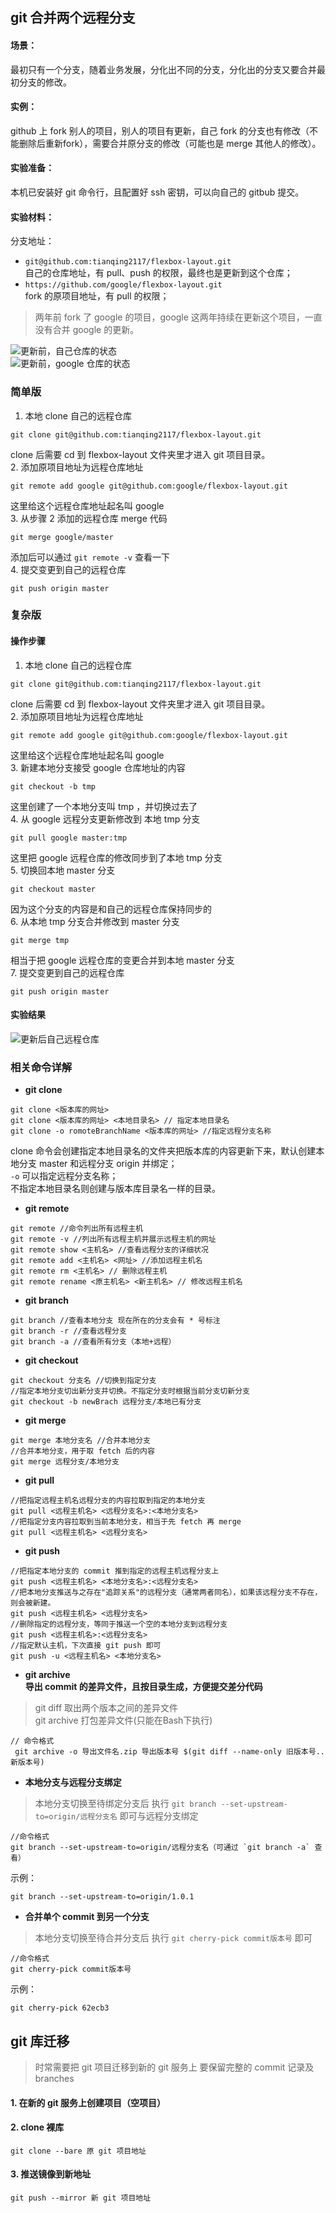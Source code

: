 ## git 合并两个远程分支
#### 场景：
最初只有一个分支，随着业务发展，分化出不同的分支，分化出的分支又要合并最初分支的修改。

#### 实例：
github 上 fork 别人的项目，别人的项目有更新，自己 fork 的分支也有修改（不能删除后重新fork），需要合并原分支的修改（可能也是 merge 其他人的修改）。

#### 实验准备：
本机已安装好 git 命令行，且配置好 ssh 密钥，可以向自己的 gitbub 提交。

#### 实验材料：
分支地址：       

- `git@github.com:tianqing2117/flexbox-layout.git`  
自己的仓库地址，有 pull、push 的权限，最终也是更新到这个仓库；
- `https://github.com/google/flexbox-layout.git`        
fork 的原项目地址，有 pull 的权限；        

> 两年前 fork 了 google 的项目，google 这两年持续在更新这个项目，一直没有合并 google 的更新。          

![更新前，自己仓库的状态][1]
<br/>
![更新前，google 仓库的状态][2]

### 简单版
1. 本地 clone 自己的远程仓库
```
git clone git@github.com:tianqing2117/flexbox-layout.git
```
clone 后需要 cd 到 flexbox-layout 文件夹里才进入 git 项目目录。             
2. 添加原项目地址为远程仓库地址
```
git remote add google git@github.com:google/flexbox-layout.git
```
这里给这个远程仓库地址起名叫 google       
3. 从步骤 2 添加的远程仓库 merge 代码
```
git merge google/master
```
添加后可以通过 `git remote -v` 查看一下    
4. 提交变更到自己的远程仓库
```
git push origin master
```

### 复杂版
#### 操作步骤
1. 本地 clone 自己的远程仓库
```
git clone git@github.com:tianqing2117/flexbox-layout.git
```
clone 后需要 cd 到 flexbox-layout 文件夹里才进入 git 项目目录。             
2. 添加原项目地址为远程仓库地址
```
git remote add google git@github.com:google/flexbox-layout.git
```
这里给这个远程仓库地址起名叫 google           
3. 新建本地分支接受 google 仓库地址的内容
```
git checkout -b tmp
```
这里创建了一个本地分支叫 tmp ，并切换过去了            
4. 从 google 远程分支更新修改到 本地 tmp 分支 
```
git pull google master:tmp
```
这里把 google 远程仓库的修改同步到了本地 tmp 分支         
5. 切换回本地 master 分支 
```
git checkout master
```
因为这个分支的内容是和自己的远程仓库保持同步的         
6. 从本地 tmp 分支合并修改到 master 分支
```
git merge tmp
```
相当于把 google 远程仓库的变更合并到本地 master 分支          
7. 提交变更到自己的远程仓库
```
git push origin master
```

#### 实验结果

![更新后自己远程仓库][3]

### 相关命令详解
- **git clone**     
```
git clone <版本库的网址> 
git clone <版本库的网址> <本地目录名> // 指定本地目录名
git clone -o romoteBranchName <版本库的网址> //指定远程分支名称
```
clone 命令会创建指定本地目录名的文件夹把版本库的内容更新下来，默认创建本地分支 master 和远程分支 origin 并绑定；     
`-o` 可以指定远程分支名称；         
不指定本地目录名则创建与版本库目录名一样的目录。       

- **git remote**        
```
git remote //命令列出所有远程主机
git remote -v //列出所有远程主机并展示远程主机的网址
git remote show <主机名> //查看远程分支的详细状况
git remote add <主机名> <网址> //添加远程主机名
git remote rm <主机名> // 删除远程主机
git remote rename <原主机名> <新主机名> // 修改远程主机名
```

- **git branch**
```
git branch //查看本地分支 现在所在的分支会有 * 号标注
git branch -r //查看远程分支
git branch -a //查看所有分支（本地+远程）
```
- **git checkout**
```
git checkout 分支名 //切换到指定分支
//指定本地分支切出新分支并切换。不指定分支时根据当前分支切新分支
git checkout -b newBrach 远程分支/本地已有分支 
```
- **git merge**
```
git merge 本地分支名 //合并本地分支
//合并本地分支，用于取 fetch 后的内容
git merge 远程分支/本地分支 
```
- **git pull**
```
//把指定远程主机名远程分支的内容拉取到指定的本地分支
git pull <远程主机名> <远程分支名>:<本地分支名>
//把指定分支内容拉取到当前本地分支，相当于先 fetch 再 merge
git pull <远程主机名> <远程分支名> 
```
- **git push**
```
//把指定本地分支的 commit 推到指定的远程主机远程分支上
git push <远程主机名> <本地分支名>:<远程分支名>
//把本地分支推送与之存在"追踪关系"的远程分支（通常两者同名），如果该远程分支不存在，则会被新建。
git push <远程主机名> <远程分支名> 
//删除指定的远程分支，等同于推送一个空的本地分支到远程分支
git push <远程主机名>:<远程分支名>
//指定默认主机，下次直接 git push 即可
git push -u <远程主机名> <本地分支名>
```
    
- **git archive**        
**导出 commit 的差异文件，且按目录生成，方便提交差分代码**   
> git diff 取出两个版本之间的差异文件            
> git archive 打包差异文件(只能在Bash下执行)        
```
// 命令格式
 git archive -o 导出文件名.zip 导出版本号 $(git diff --name-only 旧版本号..新版本号)
```

- **本地分支与远程分支绑定**    
> 本地分支切换至待绑定分支后 执行 `git branch --set-upstream-to=origin/远程分支名` 即可与远程分支绑定        
```
//命令格式
git branch --set-upstream-to=origin/远程分支名（可通过 `git branch -a` 查看）
```
示例：
```
git branch --set-upstream-to=origin/1.0.1
```

- **合并单个 commit 到另一个分支**    
> 本地分支切换至待合并分支后 执行 `git cherry-pick commit版本号` 即可        
```
//命令格式
git cherry-pick commit版本号
```
示例：
```
git cherry-pick 62ecb3
```

## git 库迁移

> 时常需要把 git 项目迁移到新的 git 服务上
> 要保留完整的 commit 记录及 branches

#### 1. 在新的 git 服务上创建项目（空项目）
#### 2. clone 裸库
```
git clone --bare 原 git 项目地址
```
#### 3. 推送镜像到新地址
```
git push --mirror 新 git 项目地址
```




[1]:https://raw.githubusercontent.com/tianqing2117/DailyProgress/master/image/git/mine-before.png
[2]: https://raw.githubusercontent.com/tianqing2117/DailyProgress/master/image/git/google.png
[3]: https://raw.githubusercontent.com/tianqing2117/DailyProgress/master/image/git/mine-after.png